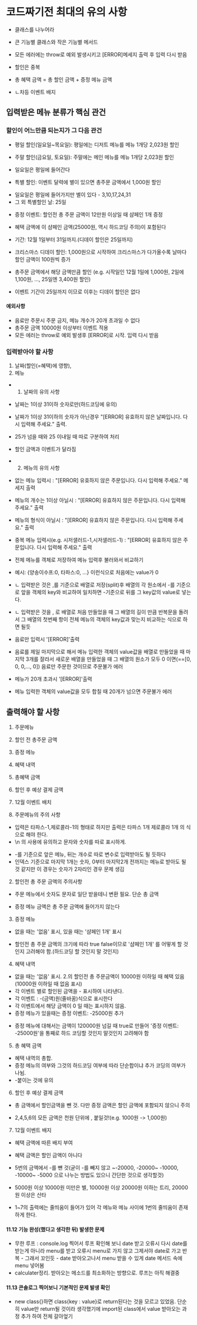 # 코드짜기전 최대의 유의 사항
- 클래스를 나누어라
- 큰 기능별 클래스와 작은 기능별 메서드
- 모든 에러에는 throw로 예외 발생시키고 [ERROR]메세지 출력 후 입력 다시 받음

- 할인은 중복
- 총 혜택 금액 = 총 할인 금액 + 증정 메뉴 금액
- ㄴ차등 이벤트 배지

## 입력받은 메뉴 분류가 핵심 관건

### 할인이 어느만큼 되는지가 그 다음 관건
- 평일 할인(일요일~목요일): 평일에는 디저트 메뉴를 메뉴 1개당 2,023원 할인

- 주말 할인(금요일, 토요일): 주말에는 메인 메뉴를 메뉴 1개당 2,023원 할인
* 일요일은 평일에 들어간다

- 특별 할인: 이벤트 달력에 별이 있으면 총주문 금액에서 1,000원 할인
* 일요일은 평일에 들어가지만 별이 있다 - 3,10,17,24,31
* 그 외 특별할인 날: 25일

- 증정 이벤트: 할인전 총 주문 금액이 12만원 이상일 때 샴페인 1개 증정
* 혜택 금액에 이 샴페인 금액(25000원, 역시 하드코딩 주의)이 포함된다

- 기간: 12월 1일부터 31일까지.(디데이 할인은 25일까지)

- 크리스마스 디데이 할인: 1,000원으로 시작하여 크리스마스가 다가올수록 날마다 할인 금액이 100원씩 증가
- 총주문 금액에서 해당 금액만큼 할인
(e.g. 시작일인 12월 1일에 1,000원, 2일에 1,100원, ..., 25일엔 3,400원 할인)
* 이벤트 기간이 25일까지 이므로 이후는 디데이 할인은 없다

#### 예외사항
- 음료만 주문시 주문 금지, 메뉴 개수가 20개 초과일 수 없다
- 총주문 금액 10000원 이상부터 이벤트 적용
- 모든 에러는 throw로 예외 발생후 [ERROR]로 시작. 입력 다시 받음

### 입력받아야 할 사항
1. 날짜(할인(=혜택)에 영향), 
2. 메뉴

- 1. 날짜의 유의 사항
- 날짜는 1이상 31이하 숫자로만(하드코딩에 유의)
- 날짜가 1이상 31이하의 숫자가 아닌경우 "[ERROR] 유효하지 않은 날짜입니다. 다시 입력해 주세요." 출력. 
- 25가 넘을 때와 25 이내일 때 따로 구분하여 처리
- 할인 금액과 이벤트가 달라짐

- 2. 메뉴의 유의 사항
- 없는 메뉴 입력시 :  "[ERROR] 유효하지 않은 주문입니다. 다시 입력해 주세요." 메세지 출력
- 메뉴의 개수는 1이상 아닐시 : "[ERROR] 유효하지 않은 주문입니다. 다시 입력해 주세요." 출력
-  메뉴의 형식이 아닐시 : "[ERROR] 유효하지 않은 주문입니다. 다시 입력해 주세요." 출력
- 중복 메뉴 입력시(e.g. 시저샐러드-1,시저샐러드-1) : "[ERROR] 유효하지 않은 주문입니다. 다시 입력해 주세요." 출력
- 전체 메뉴를 객체로 저장하여 메뉴 입력후 불러와서 비교하기
- 예시: {양송이수프:0, 타파스:0, ...} 이런식으로 처음에는 value가 0
- ㄴ 입력받은 것은 ,를 기준으로 배열로 저장(split)후 배열의 각 원소에서 -를 기준으로 앞을 객체의 key와 비교하여 일치하면 -기준으로 뒤를 그 key값의 value로 넣는다. 
- ㄴ 입력받은 것을 , 로 배열로 처음 만들었을 때 그 배열의 길이 만큼 반복문을 돌려서 그 배열의 첫번째 항이 전체 메뉴의 객체의 key값과 맞는지 비교하는 식으로 하면 될듯

- 음료만 입력시 '[ERROR]'출력
* 음료를 제일 마지막으로 해서 메뉴 입력한 객체의 value값을 배열로 만들었을 때 마지막 3개를 잘라서 새로운 배열을 만들었을 때 그 배열의 원소가 모두 0 이면(==[0, 0, 0,..., 0]) 음료만 주문한 것이므로 주문불가 에러

- 메뉴가 20개 초과시 '[ERROR]'출력
* 메뉴 입력한 객체의 value값을 모두 합칠 때 20개가 넘으면 주문불가 에러

## 출력해야 할 사항
 1. 주문메뉴
 2. 할인 전 총주문 금액
 3. 증정 메뉴
 4. 혜택 내역
 5. 총혜택 금액
 6. 할인 후 예상 결제 금액
 7. 12월 이벤트 배치

 1. 주문메뉴의 주의 사항
 - 입력은 타파스-1,제로콜라-1의 형태로 하지만 출력은 
 타파스 1개
 제로콜라 1개
 의 식으로 해야 한다. 
 - \n 의 사용에 유의하고 문자와 숫자를 따로 표시하게.
 * -를 기준으로 앞은 메뉴, 뒤는 개수로 따로 변수로 입력받아도 될 듯하다
 * 인덱스 기준으로 마지막 1개는 숫자, 0부터 마지막2개 전까지는 메뉴로 받아도 될 것 같지만 이 경우는 숫자가 2자리인 경우 문제 생김
 
 2. 할인전 총 주문 금액의 주의사항
 - 주문 메뉴에서 숫자도 문자로 일단 받을테니 변환 필요. 단순 총 금액
 * 증정 메뉴 금액은 총 주문 금액에 들어가지 않는다

 3. 증정 메뉴
 - 없을 때는 '없음' 표시, 있을 때는 '샴페인 1개' 표시
 * 할인전 총 주문 금액의 크기에 따라 true false이므로 '샴페인 1개' 를 어떻게 할 것인지 고려해야 함.(하드코딩 할 것인지 말 것인지)
 
 4. 혜택 내역
 - 없을 때는 '없음' 표시. 2.의 할인전 총 주문금액이 10000원 이하일 때 혜택 있음(10000원 이하일 때 없음 표시)
 - 각 이벤트 별로 할인된 금액을 - 표시하여 나타낸다.
 - 각 이벤트 : -(금액)원(줄바꿈)식으로 표시한다
 - 각 이벤트에서 해당 금액이 0 일 때는 표시하지 않음.
 - 증정 메뉴가 있을때는 증정 이벤트: -25000원 추가
 * 증정 메뉴에 대해서는 금액이 120000원 넘길 때 true로 만들어 '증정 이벤트: -25000원'을 통째로 하드 코딩할 것인지 말것인지 고려해야 함

 5. 총 혜택 금액
 - 혜택 내역의 총합.
 - 증정 메뉴의 여부와 그것의 하드코딩 여부에 따라 단순합이냐 추가 코딩의 여부가 나뉨. 
 - -붙이는 것에 유의

 6. 할인 후 예상 결제 금액
 - 총 금액에서 할인금액을 뺀 것. 다만 증정 금액은 할인 금액에 포함되지 않으니 주의
 * 2,4,5,6의 모든 금액은 천원 단위에 , 붙일것!(e.g. 1000원 -> 1,000원)

 7. 12월 이벤트 배지
 - 혜택 금액에 따른 배지 부여 
 * 혜택 금액은 할인 금액이 아니다
 * 5번의 금액에서 -를 뺸 것(굳이 -를 빼지 않고 ~-20000, -20000~ -10000, -10000~ -5000 으로 나누는 방법도 있으니 간단한 것으로 생각할것)
 * 5000원 이상 10000원 미만은 별, 10000원 이상 20000원 이하는 트리, 20000원 이상은 산타

 * 1~7의 출력에는 줄띄움이 들어가 있어 각 메뉴와 메뉴 사이에 1번의 줄띄움이 존재하게 한다.

#### 11.12 기능 완성(했다고 생각한 뒤) 발생한 문제
- 무한 루프 : console.log 찍어서 루프 확인해 보니 date 받고 오류시 다시 date를 받는게 아니라 menu를 받고 오류시 menu로 가지 않고 그제서야 date로 가고 반복 - 그래서 꼬인듯 - date 받아오고나서 menu 받을 수 있게 date 메서드 속에 menu 넣어봄
- calculater정리. 받아오는 메소드를 최소화하는 방향으로. 루프는 아직 해결중

#### 11.13 콘솔로그 찍어보니 기본적인 문제 발생 확인
- new class{}하면 class{key : value}로 return된다는 것을 모르고 있었음. 단순히 value만 return될 것이라 생각했기에 import된 class에서 value 받아오는 과정 추가 하여 전체 갈아엎기